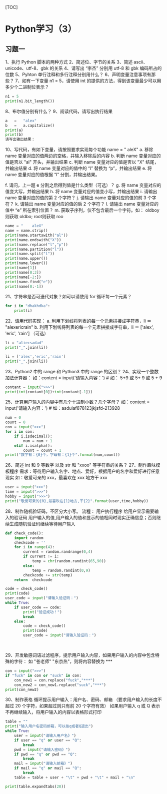[TOC]



# Python学习（3）

## 习题一

1、执行 Python 脚本的两种方式
2、简述位、字节的关系
3、简述 ascii、unicode、utf-8、gbk 的关系
4、请写出 “李杰” 分别用 utf-8 和 gbk 编码所占的位数
5、Pyhton 单行注释和多行注释分别用什么？
6、声明变量注意事项有那些？
7、如有一下变量 n1	=	5，请使用 int 的提供的方法，得到该变量最少可以用多少个二进制位表示？

```python
n1 = 5
print(n1.bit_length())
```

8、布尔值分别有什么？
9、阅读代码，请写出执行结果
				
```python
a	=	"alex"
b	=	a.capitalize()
print(a)
print(b)
请写出输出结果：
```
10、写代码，有如下变量，请按照要求实现每个功能
	    name	=	"	aleX"
a.	 移除 name 变量对应的值两边的空格，并输入移除后的内容
b.	 判断 name 变量对应的值是否以 "al"	 开头，并输出结果
c.	 判断 name 变量对应的值是否以 "X"	 结尾，并输出结果
d.	 将 name 变量对应的值中的 “l” 替换为 “p”，并输出结果
e.	 将 name 变量对应的值根据 “l” 分割，并输出结果。
		
f.	 请问，上一题 e	 分割之后得到值是什么类型（可选）？
g.	 将 name 变量对应的值变大写，并输出结果
h.	 将 name 变量对应的值变小写，并输出结果
i.	 请输出 name 变量对应的值的第 2 个字符？
j.	 请输出 name 变量对应的值的前 3 个字符？
k.	 请输出 name 变量对应的值的后 2 个字符？
l.	 请输出 name 变量对应的值中 “e” 所在索引位置？
m.	 获取子序列，仅不包含最后一个字符。如： oldboy	 则获取 oldbo;	root则获取 roo

```python
name = "    aleX"
name = name.strip()
print(name.startswith("al"))
print(name.endswith("X"))
print(name.replace("l","p"))
print(name.partition("l"))
print(name.split("l"))
print(name.upper())
print(name.lower())
print(name[1])
print(name[0:3])
print(name[-2:])
print(name.find("e"))
print(name[0:-1])
```



21、字符串是否可迭代对象？如可以请使用 for 循环每一个元素？

```python
for i in "dhakhdka":
    print(i)
```

22、请用代码实现：
				 a.	 利用下划线将列表的每一个元素拼接成字符串，li	 ＝ "alexericrain"
				 b.	 利用下划线将列表的每一个元素拼接成字符串，li	 ＝ ['alex',	'eric',	'rain']	 	 	 （可选）

```python
li = "aliecsadad"
print("_".join(li))

li = ['alex','eric','rain']
print("_".join(li))
```



23、Python2 中的 range 和 Python3 中的 range 的区别？
24、实现一个整数加法计算器：
				 如：content	=	input('请输入内容：')	 	 	 #	 如： 5+9	 或 5+	9	 或 5	+	9	

```python
contant = input(">>>")
print(int(contant[0])+int(contant[-1]))
```



25、计算用户输入的内容中有几个十进制小数？几个字母？
				 如：content	=	input('请输入内容：')	 	 	 #	 如：asduiaf878123jkjsfd-213928

```python
num = 0
count = 0
con = input(">>>")
for i in con:
    if i.isdecimal():
        num = num + 1
    elif i.isalpha():
        count = count + 1
print("数字有：{0}个，字母有：{1}个".format(num,count))
```



26、简述 int	 和 9	 等数字	 	 以及	 	 str	 和 "xxoo"	 等字符串的关系？
27、制作趣味模板程序
	    需求：等待用户输入名字、地点、爱好，根据用户的名字和爱好进行任意现实
		如：敬爱可亲的 xxx，最喜欢在 xxx 地方干 xxx

```python
user = input(">>>")
time = input(">>>")
hobby = input(">>>")
print("敬爱可亲的{0},最喜欢在{1}地方,干{2}".format(user,time,hobby))
```



28、制作随机验证码，不区分大小写。
	   流程：
	   用户执行程序
	   给用户显示需要输入的验证码
	   用户输入的值,用户输入的值和显示的值相同时现实正确信息；否则继续生成随机验证码继续等待用户输入

```python
def check_code():
    import random
    checkcode = ''
    for i in range(4):
        current = random.randrange(0,4)
        if current != i:
            temp = chr(random.randint(65,90))
        else:
            temp = random.randint(0,9)
        checkcode += str(temp)
    return  checkcode

code = check_code()
print(code)
user_code = input("请输入验证码：")
while True:
    if user_code == code:
        print("验证成功！")
        break
    else:
        code = check_code()
        print(code)
        user_code = input("请输入验证码：")
```





​												

29、开发敏感词语过滤程序，提示用户输入内容，如果用户输入的内容中包含特殊的字符：
				 如 "苍老师"	"东京热"，则将内容替换为 ***

```python
con = input(">>>")
if "fuck" in con or "suck" in con:
    con_new1 = con.replace("fuck","***")
    con_new2 = con_new1.replace("suck","***")
print(con_new2)

```



30、制作表格
				 循环提示用户输入：用户名、密码、邮箱 （要求用户输入的长度不超过 20 个字符，如果超过则只有前 20 个字符有效）
				 如果用户输入 q 或 Q	 表示不再继续输入，将用户输入的内容以表格形式打印

```python
table = ""
print("输入用户名密码邮箱，可以按q或者Q退出")
while True:
    user = input("请输入用户名》")
    if user == "q" or user == "Q":
        break
    pwd = input("请输入密码》")
    if pwd == "q" or pwd == "Q":
        break
    mail = input("请输入邮箱》")
    if mail == "q" or mail == "Q":
        break
    table = table + user + "\t" + pwd + "\t" + mail + "\n"

print(table.expandtabs(20))
```

